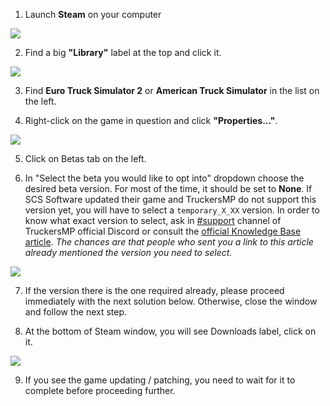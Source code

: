 1. Launch **Steam** on your computer

![](https://user-images.githubusercontent.com/1501705/188928190-ef238246-243d-4433-aaa1-96d95b0b9e10.png)

2. Find a big **"Library"** label at the top and click it.

![](https://user-images.githubusercontent.com/1501705/188928236-0b73bb8b-5c02-4afa-88f0-e836c62a37f6.png)

3. Find **Euro Truck Simulator 2** or **American Truck Simulator** in the list on the left.

4. Right-click on the game in question and click **"Properties..."**.

![](https://user-images.githubusercontent.com/1501705/188931350-dabd1119-f120-4c61-bc00-0fc40242a15b.png)

5. Click on Betas tab on the left.

6. In "Select the beta you would like to opt into" dropdown choose the desired beta version. For most of the time, it should be set to **None**. If SCS Software updated their game and TruckersMP do not support this version yet, you will have to select a `temporary_X_XX` version. In order to know what exact version to select, ask in [#support](https://discord.com/channels/307433337126125568/307485773991510017) channel of TruckersMP official Discord or consult the [official Knowledge Base article](https://truckersmp.com/kb/26). _The chances are that people who sent you a link to this article already mentioned the version you need to select._

![](https://user-images.githubusercontent.com/1501705/188931572-02d615d4-3707-4b8b-a277-0069da4b3c65.png)

7. If the version there is the one required already, please proceed immediately with the next solution below. Otherwise, close the window and follow the next step.

8. At the bottom of Steam window, you will see Downloads label, click on it.

![](https://user-images.githubusercontent.com/1501705/188935759-adb521a9-82a5-4f34-ac5e-15182a5e07ca.png)

9. If you see the game updating / patching, you need to wait for it to complete before proceeding further.
